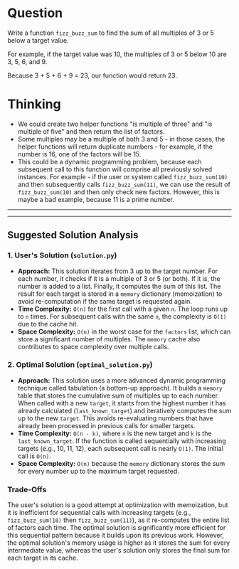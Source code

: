 # Question

Write a function `fizz_buzz_sum` to find the sum of all multiples of 3 or 5 below a target value.

For example, if the target value was 10, the multiples of 3 or 5 below 10 are 3, 5, 6, and 9.

Because 3 + 5 + 6 + 9 = 23, our function would return 23.

# Thinking

- We could create two helper functions "is multiple of three" and "is multiple of five" and then
  return the list of factors.
- Some multiples may be a multiple of both 3 and 5 - in those cases, the helper functions will
  return duplicate numbers - for example, if the number is 16, one of the factors will be 15.
- This could be a dynamic programming problem, because each subsequent call to this function will
  comprise all previously solved instances. For example - if the user or system called
  `fizz_buzz_sum(10)` and then subsequently calls `fizz_buzz_sum(11)`, we can use the result of
  `fizz_buzz_sum(10)` and then only check new factors. However, this is maybe a bad example, because
  11 is a prime number.

---

---

## Suggested Solution Analysis

### 1. User's Solution (`solution.py`)
-   **Approach:** This solution iterates from 3 up to the target number. For each number, it checks if it is a multiple of 3 or 5 (or both). If it is, the number is added to a list. Finally, it computes the sum of this list. The result for each target is stored in a `memory` dictionary (memoization) to avoid re-computation if the same target is requested again.
-   **Time Complexity:** `O(n)` for the first call with a given `n`. The loop runs up to `n` times. For subsequent calls with the same `n`, the complexity is `O(1)` due to the cache hit.
-   **Space Complexity:** `O(n)` in the worst case for the `factors` list, which can store a significant number of multiples. The `memory` cache also contributes to space complexity over multiple calls.

### 2. Optimal Solution (`optimal_solution.py`)
-   **Approach:** This solution uses a more advanced dynamic programming technique called tabulation (a bottom-up approach). It builds a `memory` table that stores the cumulative sum of multiples up to each number. When called with a new `target`, it starts from the highest number it has already calculated (`last_known_target`) and iteratively computes the sum up to the new `target`. This avoids re-evaluating numbers that have already been processed in previous calls for smaller targets.
-   **Time Complexity:** `O(n - k)`, where `n` is the new target and `k` is the `last_known_target`. If the function is called sequentially with increasing targets (e.g., 10, 11, 12), each subsequent call is nearly `O(1)`. The initial call is `O(n)`.
-   **Space Complexity:** `O(n)` because the `memory` dictionary stores the sum for every number up to the maximum target requested.

### Trade-Offs
The user's solution is a good attempt at optimization with memoization, but it is inefficient for sequential calls with increasing targets (e.g., `fizz_buzz_sum(10)` then `fizz_buzz_sum(11)`), as it re-computes the entire list of factors each time. The optimal solution is significantly more efficient for this sequential pattern because it builds upon its previous work. However, the optimal solution's memory usage is higher as it stores the sum for every intermediate value, whereas the user's solution only stores the final sum for each target in its cache.
